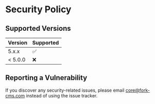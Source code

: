# Security Policy

## Supported Versions

| Version | Supported          |
| ------- | ------------------ |
| 5.x.x   | :white_check_mark: |
| < 5.0.0   | :x:                |

## Reporting a Vulnerability

If you discover any security-related issues, please email core@fork-cms.com instead of using the issue tracker.
